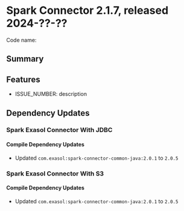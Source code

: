 # Spark Connector 2.1.7, released 2024-??-??

Code name:

## Summary

## Features

* ISSUE_NUMBER: description

## Dependency Updates

### Spark Exasol Connector With JDBC

#### Compile Dependency Updates

* Updated `com.exasol:spark-connector-common-java:2.0.1` to `2.0.5`

### Spark Exasol Connector With S3

#### Compile Dependency Updates

* Updated `com.exasol:spark-connector-common-java:2.0.1` to `2.0.5`
